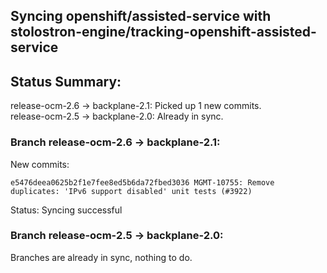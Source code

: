 ## Syncing openshift/assisted-service with stolostron-engine/tracking-openshift-assisted-service

## Status Summary:

release-ocm-2.6 -> backplane-2.1: Picked up 1 new commits.  
release-ocm-2.5 -> backplane-2.0: Already in sync.  

### Branch release-ocm-2.6 -> backplane-2.1:

New commits:

```
e5476deea0625b2f1e7fee8ed5b6da72fbed3036 MGMT-10755: Remove duplicates: 'IPv6 support disabled' unit tests (#3922)
```

Status: Syncing successful

### Branch release-ocm-2.5 -> backplane-2.0:

Branches are already in sync, nothing to do.
